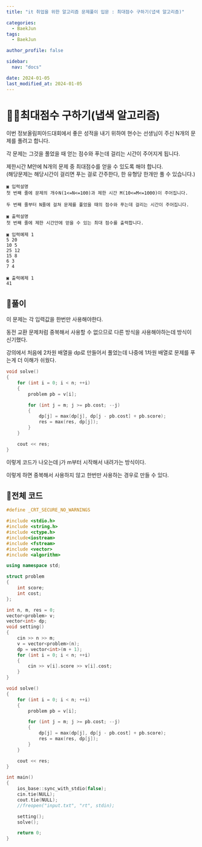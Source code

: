 ```yaml
---
title: "it 취업을 위한 알고리즘 문제풀이 입문 : 최대점수 구하기(냅색 알고리즘)"

categories:
  - BaekJun
tags:
  - BaekJun

author_profile: false

sidebar:
  nav: "docs"

date: 2024-01-05
last_modified_at: 2024-01-05
---
```


# 🙇‍♀️최대점수 구하기(냅색 알고리즘)

이번 정보올림피아드대회에서 좋은 성적을 내기 위하여 현수는 선생님이 주신 N개의 문제를 풀려고 합니다.  

각 문제는 그것을 풀었을 때 얻는 점수와 푸는데 걸리는 시간이 주어지게 됩니다.  

제한시간 M안에 N개의 문제 중 최대점수를 얻을 수 있도록 해야 합니다.  
(해당문제는 해당시간이 걸리면 푸는 걸로 간주한다, 한 유형당 한개만 풀 수 있습니다.)  

```
▣ 입력설명
첫 번째 줄에 문제의 개수N(1<=N<=100)과 제한 시간 M(10<=M<=1000)이 주어집니다. 

두 번째 줄부터 N줄에 걸쳐 문제를 풀었을 때의 점수와 푸는데 걸리는 시간이 주어집니다.

▣ 출력설명
첫 번째 줄에 제한 시간안에 얻을 수 있는 최대 점수를 출력합니다.

▣ 입력예제 1 
5 20
10 5
25 12
15 8
6 3
7 4

▣ 출력예제 1
41
```


## 🚀풀이

이 문제는 각 입력값을 한번만 사용해야한다.  

동전 교환 문제처럼 중복해서 사용할 수 없으므로 다른 방식을 사용해야하는데 방식이 신기했다.  

강의에서 처음에 2차원 배열을 dp로 만들어서 풀었는데 나중에 1차원 배열로 문제를 푸는게 더 이해가 쉬웠다.  

```cpp
void solve()
{
	for (int i = 0; i < n; ++i)
	{
		problem pb = v[i];

		for (int j = m; j >= pb.cost; --j)
		{
			dp[j] = max(dp[j], dp[j - pb.cost] + pb.score);
			res = max(res, dp[j]);
		}
	}

	cout << res;
}
```

이렇게 코드가 나오는데 j가 m부터 시작해서 내려가는 방식이다.  

이렇게 하면 중복해서 사용하지 않고 한번만 사용하는 경우로 만들 수 있다.  

## 🚀전체 코드

```cpp
#define _CRT_SECURE_NO_WARNINGS

#include <stdio.h>
#include <string.h>
#include <ctype.h>
#include<iostream>
#include <fstream>
#include <vector>
#include <algorithm>

using namespace std;

struct problem
{
	int score;
	int cost;
};

int n, m, res = 0;
vector<problem> v;
vector<int> dp;
void setting()
{
	cin >> n >> m;
	v = vector<problem>(n);
	dp = vector<int>(m + 1);
	for (int i = 0; i < n; ++i)
	{
		cin >> v[i].score >> v[i].cost;
	}
}

void solve()
{
	for (int i = 0; i < n; ++i)
	{
		problem pb = v[i];

		for (int j = m; j >= pb.cost; --j)
		{
			dp[j] = max(dp[j], dp[j - pb.cost] + pb.score);
			res = max(res, dp[j]);
		}
	}

	cout << res;
}

int main() 
{
	ios_base::sync_with_stdio(false);
	cin.tie(NULL);
	cout.tie(NULL);
	//freopen("input.txt", "rt", stdin);

	setting();
	solve();

	return 0;
}
```